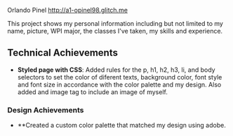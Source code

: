 Orlando Pinel
http://a1-opinel98.glitch.me

This project shows my personal information including but not limited to my name, picture, WPI major, 
the classes I've taken, my skills and experience.

## Technical Achievements
- **Styled page with CSS**: Added rules for the p, h1, h2, h3, li, and body selectors to set 
the color of diferent texts, background color, font style and font size in accordance with 
the color palette and my design. Also added and image tag to include an image of myself.

### Design Achievements
- **Created a custom color palette that matched my design using adobe.


